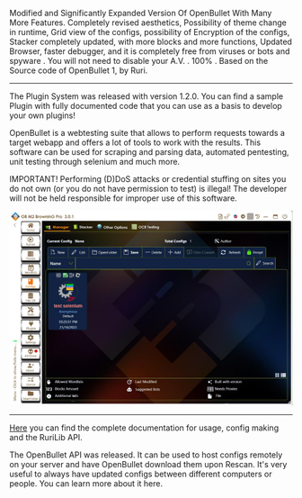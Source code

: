 Modified and Significantly Expanded Version Of OpenBullet With Many More Features. Completely revised aesthetics, Possibility of theme change in runtime, Grid view of the configs, possibility of Encryption of the configs, Stacker completely updated, with more blocks and more functions, Updated Browser, faster debugger, and it is completely free from viruses or bots and spyware . You will not need to disable your A.V. . 100% . Based on the Source code of OpenBullet 1, by Ruri.
_______________________________________________________
The Plugin System was released with version 1.2.0. You can find a sample Plugin with fully documented code that you can use as a basis to develop your own plugins!

OpenBullet is a webtesting suite that allows to perform requests towards a target webapp and offers a lot of tools to work with the results. This software can be used for scraping and parsing data, automated pentesting, unit testing through selenium and much more.

IMPORTANT! Performing (D)DoS attacks or credential stuffing on sites you do not own (or you do not have permission to test) is illegal! The developer will not be held responsible for improper use of this software.

![image](https://github.com/ObM2/ObM2Pro/blob/main/screenshot_20231023_103726.jpg)

__________________________________

[Here](https://obm2.github.io/obm2/) you can find the complete documentation for usage, config making and the RuriLib API.

The OpenBullet API was released. It can be used to host configs remotely on your server and have OpenBullet download them upon Rescan. It's very useful to always have updated configs between different computers or people. You can learn more about it here.
